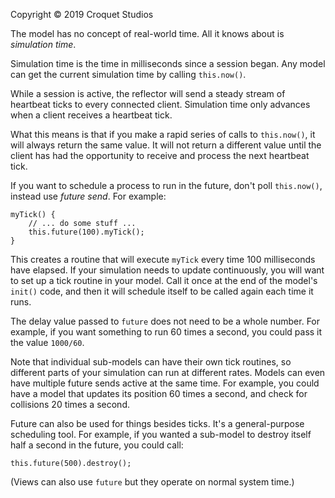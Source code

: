 Copyright © 2019 Croquet Studios

The model has no concept of real-world time. All it knows about is _simulation time_.

Simulation time is the time in milliseconds since a session began. Any model can get the current simulation time by calling `this.now()`.

While a session is active, the reflector will send a steady stream of heartbeat ticks to every connected client. Simulation time only advances when a client receives a heartbeat tick.

What this means is that if you make a rapid series of calls to `this.now()`, it will always return the same value. It will not return a different value until the client has had the opportunity to receive and process the next heartbeat tick.

If you want to schedule a process to run in the future, don't poll `this.now()`, instead use _future send_. For example:
```
myTick() {
    // ... do some stuff ...
    this.future(100).myTick();
}
```
This creates a routine that will execute `myTick` every time 100 milliseconds have elapsed. If your simulation needs to update continuously, you will want to set up a tick routine in your model. Call it once at the end of the model's `init()` code, and then it will schedule itself to be called again each time it runs.

The delay value passed to `future` does not need to be a whole number.  For example, if you want something to run 60 times a second, you could pass it the value `1000/60`.

Note that individual sub-models can have their own tick routines, so different parts of your simulation can run at different rates. Models can even have multiple future sends active at the same time. For example, you could have a model that updates its position 60 times a second, and check for collisions 20 times a second.

Future can also be used for things besides ticks. It's a general-purpose scheduling tool. For example, if you wanted a sub-model to destroy itself half a second in the future, you could call:
```
this.future(500).destroy();
```
(Views can also use `future` but they operate on normal system time.)